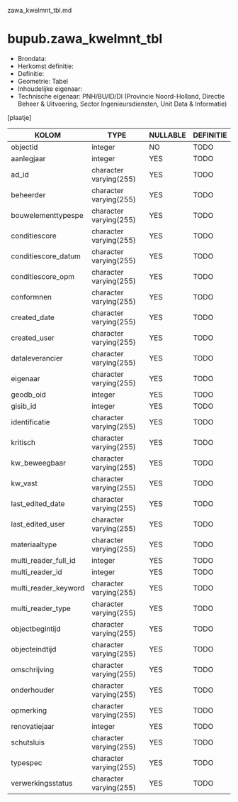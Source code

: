 zawa_kwelmnt_tbl.md

# bupub.zawa_kwelmnt_tbl


* Brondata: 
* Herkomst definitie: 
* Definitie: 
* Geometrie: Tabel
* Inhoudelijke eigenaar: 
* Technische eigenaar: PNH/BU/ID/DI (Provincie Noord-Holland, Directie Beheer & Uitvoering, Sector Ingenieursdiensten, Unit Data & Informatie)

[plaatje]


|KOLOM                            |TYPE                       |NULLABLE|DEFINITIE|
|------                           |----                       |-----   |-----    |
|objectid                         |integer                    |NO      |TODO|
|aanlegjaar                       |integer                    |YES     |TODO|
|ad_id                            |character varying(255)     |YES     |TODO|
|beheerder                        |character varying(255)     |YES     |TODO|
|bouwelementtypespe               |character varying(255)     |YES     |TODO|
|conditiescore                    |character varying(255)     |YES     |TODO|
|conditiescore_datum              |character varying(255)     |YES     |TODO|
|conditiescore_opm                |character varying(255)     |YES     |TODO|
|conformnen                       |character varying(255)     |YES     |TODO|
|created_date                     |character varying(255)     |YES     |TODO|
|created_user                     |character varying(255)     |YES     |TODO|
|dataleverancier                  |character varying(255)     |YES     |TODO|
|eigenaar                         |character varying(255)     |YES     |TODO|
|geodb_oid                        |integer                    |YES     |TODO|
|gisib_id                         |integer                    |YES     |TODO|
|identificatie                    |character varying(255)     |YES     |TODO|
|kritisch                         |character varying(255)     |YES     |TODO|
|kw_beweegbaar                    |character varying(255)     |YES     |TODO|
|kw_vast                          |character varying(255)     |YES     |TODO|
|last_edited_date                 |character varying(255)     |YES     |TODO|
|last_edited_user                 |character varying(255)     |YES     |TODO|
|materiaaltype                    |character varying(255)     |YES     |TODO|
|multi_reader_full_id             |integer                    |YES     |TODO|
|multi_reader_id                  |integer                    |YES     |TODO|
|multi_reader_keyword             |character varying(255)     |YES     |TODO|
|multi_reader_type                |character varying(255)     |YES     |TODO|
|objectbegintijd                  |character varying(255)     |YES     |TODO|
|objecteindtijd                   |character varying(255)     |YES     |TODO|
|omschrijving                     |character varying(255)     |YES     |TODO|
|onderhouder                      |character varying(255)     |YES     |TODO|
|opmerking                        |character varying(255)     |YES     |TODO|
|renovatiejaar                    |integer                    |YES     |TODO|
|schutsluis                       |character varying(255)     |YES     |TODO|
|typespec                         |character varying(255)     |YES     |TODO|
|verwerkingsstatus                |character varying(255)     |YES     |TODO|

